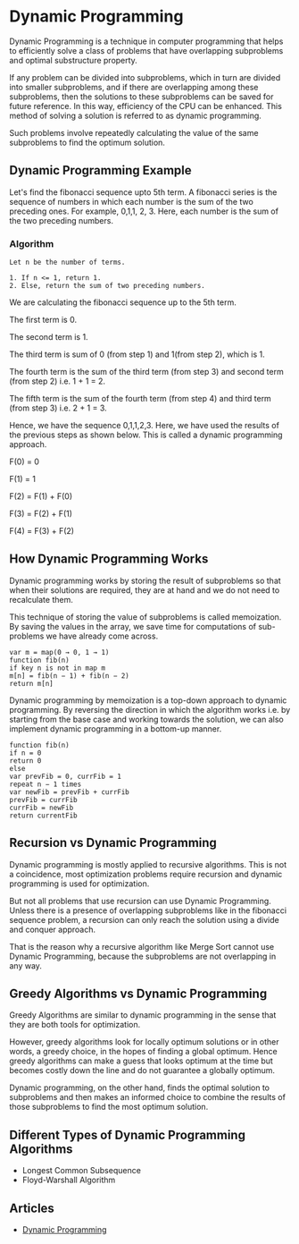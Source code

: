# Dynamic Programming

Dynamic Programming is a technique in computer programming that helps to efficiently solve a class of problems that have overlapping subproblems and optimal substructure property.

If any problem can be divided into subproblems, which in turn are divided into smaller subproblems, and if there are overlapping among these subproblems, then the solutions to these subproblems can be saved for future reference. In this way, efficiency of the CPU can be enhanced. This method of solving a solution is referred to as dynamic programming.

Such problems involve repeatedly calculating the value of the same subproblems to find the optimum solution.

## Dynamic Programming Example

Let's find the fibonacci sequence upto 5th term. A fibonacci series is the sequence of numbers in which each number is the sum of the two preceding ones. For example, 0,1,1, 2, 3. Here, each number is the sum of the two preceding numbers.

### Algorithm

```
Let n be the number of terms.

1. If n <= 1, return 1.
2. Else, return the sum of two preceding numbers.

```

We are calculating the fibonacci sequence up to the 5th term.

The first term is 0.

The second term is 1.

The third term is sum of 0 (from step 1) and 1(from step 2), which is 1.

The fourth term is the sum of the third term (from step 3) and second term (from step 2) i.e. 1 + 1 = 2.

The fifth term is the sum of the fourth term (from step 4) and third term (from step 3) i.e. 2 + 1 = 3.

Hence, we have the sequence 0,1,1,2,3. Here, we have used the results of the previous steps as shown below. This is called a dynamic programming approach.

F(0) = 0

F(1) = 1

F(2) = F(1) + F(0)

F(3) = F(2) + F(1)

F(4) = F(3) + F(2)

## How Dynamic Programming Works

Dynamic programming works by storing the result of subproblems so that when their solutions are required, they are at hand and we do not need to recalculate them.

This technique of storing the value of subproblems is called memoization. By saving the values in the array, we save time for computations of sub-problems we have already come across.

```
var m = map(0 → 0, 1 → 1)
function fib(n)
if key n is not in map m
m[n] = fib(n − 1) + fib(n − 2)
return m[n]

```

Dynamic programming by memoization is a top-down approach to dynamic programming. By reversing the direction in which the algorithm works i.e. by starting from the base case and working towards the solution, we can also implement dynamic programming in a bottom-up manner.

```
function fib(n)
if n = 0
return 0
else
var prevFib = 0, currFib = 1
repeat n − 1 times
var newFib = prevFib + currFib
prevFib = currFib
currFib = newFib
return currentFib
```

## Recursion vs Dynamic Programming

Dynamic programming is mostly applied to recursive algorithms. This is not a coincidence, most optimization problems require recursion and dynamic programming is used for optimization.

But not all problems that use recursion can use Dynamic Programming. Unless there is a presence of overlapping subproblems like in the fibonacci sequence problem, a recursion can only reach the solution using a divide and conquer approach.

That is the reason why a recursive algorithm like Merge Sort cannot use Dynamic Programming, because the subproblems are not overlapping in any way.

## Greedy Algorithms vs Dynamic Programming

Greedy Algorithms are similar to dynamic programming in the sense that they are both tools for optimization.

However, greedy algorithms look for locally optimum solutions or in other words, a greedy choice, in the hopes of finding a global optimum. Hence greedy algorithms can make a guess that looks optimum at the time but becomes costly down the line and do not guarantee a globally optimum.

Dynamic programming, on the other hand, finds the optimal solution to subproblems and then makes an informed choice to combine the results of those subproblems to find the most optimum solution.

## Different Types of Dynamic Programming Algorithms

- Longest Common Subsequence
- Floyd-Warshall Algorithm

## Articles

- [Dynamic Programming](https://github.com/tarang1998/KnowledgeBase/blob/main/Algorithms/DynamicProgramming/DynamicProgramming.md)

